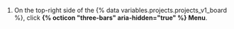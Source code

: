 1. On the top-right side of the {% data variables.projects.projects_v1_board %}, click **{% octicon "three-bars" aria-hidden="true" %} Menu**.
